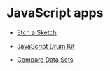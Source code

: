# JavaScript apps



- [Etch a Sketch](https://abonmassip.github.io/JSapps/EtchASketch/)
- [JavaScript Drum Kit](https://abonmassip.github.io/JSapps/JSdrumKit/)

- [Compare Data Sets](https://abonmassip.github.io/JSapps/compareDatasets/)